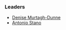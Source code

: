### Leaders

* [Denise Murtagh-Dunne](mailto:denise.murtaghdunne@owasp.org)
* [Antonio Stano](mailto:Antonio.Stano@owasp.org)


